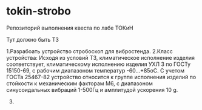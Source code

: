 # tokin-strobo
Репозиторий выполнения квеста по лабе ТОКиН

Тут должно быть ТЗ

1.Разрабоать устройство стробоскоп для вибростенда.
2.Класс устройства:
Исходя из условий ТЗ, климатическое исполнение изделия соответствует, климатическому исполнению изделия УХЛ 3 по ГОСТу 15150-69, с рабочим диапазоном температур -60...+85оС. С учетом ГОСТа 25467-82 устройство относится к группе исполнения изделий по стойкости к механическим факторам М6, с диапазоном синусоидальных вибраций 1-500Гц и амплитудой ускорения 10 g.

3.
